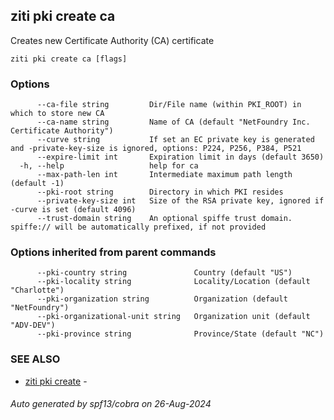 ## ziti pki create ca

Creates new Certificate Authority (CA) certificate

```
ziti pki create ca [flags]
```

### Options

```
      --ca-file string         Dir/File name (within PKI_ROOT) in which to store new CA
      --ca-name string         Name of CA (default "NetFoundry Inc. Certificate Authority")
      --curve string           If set an EC private key is generated and -private-key-size is ignored, options: P224, P256, P384, P521
      --expire-limit int       Expiration limit in days (default 3650)
  -h, --help                   help for ca
      --max-path-len int       Intermediate maximum path length (default -1)
      --pki-root string        Directory in which PKI resides
      --private-key-size int   Size of the RSA private key, ignored if -curve is set (default 4096)
      --trust-domain string    An optional spiffe trust domain. spiffe:// will be automatically prefixed, if not provided
```

### Options inherited from parent commands

```
      --pki-country string               Country (default "US")
      --pki-locality string              Locality/Location (default "Charlotte")
      --pki-organization string          Organization (default "NetFoundry")
      --pki-organizational-unit string   Organization unit (default "ADV-DEV")
      --pki-province string              Province/State (default "NC")
```

### SEE ALSO

* [ziti pki create](../create.md)	 - 

###### Auto generated by spf13/cobra on 26-Aug-2024

